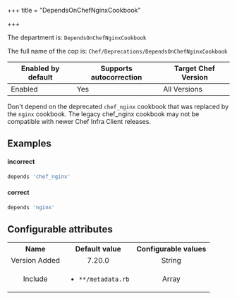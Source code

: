 +++
title = "DependsOnChefNginxCookbook"

+++

<!-- This content is automatically generated. See https://github.com/chef/chef-web-docs/blob/main/generated/README.md -->

The department is: `DependsOnChefNginxCookbook`

The full name of the cop is: `Chef/Deprecations/DependsOnChefNginxCookbook`

| Enabled by default | Supports autocorrection | Target Chef Version |
| --- | --- | --- |
| Enabled | Yes | All Versions |

Don't depend on the deprecated `chef_nginx` cookbook that was replaced by the `nginx` cookbook. The legacy chef_nginx cookbook may not be compatible with newer Chef Infra Client releases.

## Examples


#### incorrect

```ruby
depends 'chef_nginx'
```

#### correct

```ruby
depends 'nginx'
```

## Configurable attributes

<table>
<tbody><tr>
<th>Name</th>
<th>Default value</th>
<th>Configurable values</th>
</tr>
<tr>
<td style="text-align:center">Version Added</td>
<td style="text-align:center">7.20.0</td>
<td style="text-align:center">String</td>
</tr>
<tr><td style="text-align:center">Include</td>
<td style="text-align:center"><ul>
<li><code>**/metadata.rb</code></li>
</ul>
</td>
<td style="text-align:center">Array</td>
</tr></tbody></table>
